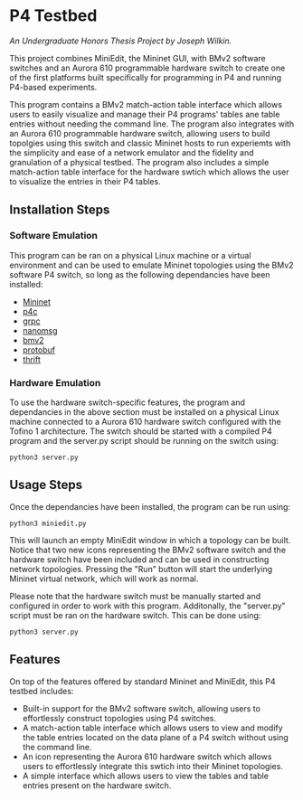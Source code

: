 P4 Testbed
========================================================
*An Undergraduate Honors Thesis Project by Joseph Wilkin.*

This project combines MiniEdit, the Mininet GUI, with BMv2 software switches and an Aurora 610 programmable hardware switch to create one of the first platforms built specifically for programming in P4 and running P4-based experiments.

This program contains a BMv2 match-action table interface which allows users to easily visualize and manage their P4 programs' tables ane table entries without needing the command line. The program also integrates with an Aurora 610 programmable hardware switch, allowing users to build topolgies using this switch and classic Mininet hosts to run experiemts with the simplicity and ease of a network emulator and the fidelity and granulation of a physical testbed. The program also includes a simple match-action table interface for the hardware swtich which allows the user to visualize the entries in their P4 tables.

## Installation Steps

### Software Emulation

This program can be ran on a physical Linux machine or a virtual environment and can be used to emulate Mininet topologies using the BMv2 software P4 switch, so long as the following dependancies have been installed:

* [Mininet](https://github.com/mininet/mininet)
* [p4c](https://github.com/p4lang/p4c)
* [grpc](https://github.com/grpc/grpc)
* [nanomsg](https://github.com/nanomsg/nanomsg)
* [bmv2](https://github.com/p4lang/behavioral-model)
* [protobuf](https://github.com/protocolbuffers/protobuf)
* [thrift](https://github.com/apache/thrift)

### Hardware Emulation

To use the hardware switch-specific features, the program and dependancies in the above section must be installed on a physical Linux machine connected to a Aurora 610 hardware switch configured with the Tofino 1 architecture. The switch should be started with a compiled P4 program and the server.py script should be running on the switch using:

`python3 server.py`

## Usage Steps

Once the dependancies have been installed, the program can be run using:

`python3 miniedit.py`

This will launch an empty MiniEdit window in which a topology can be built. Notice that two new icons representing the BMv2 software switch and the hardware switch have been included and can be used in constructing network topologies. Pressing the "Run" button will start the underlying Mininet virtual network, which will work as normal.

Please note that the hardware switch must be manually started and configured in order to work with this program. Additonally, the "server.py" script must be ran on the hardware switch. This can be done using:

`python3 server.py`

## Features

On top of the features offered by standard Mininet and MiniEdit, this P4 testbed includes:

* Built-in support for the BMv2 software switch, allowing users to effortlessly construct topologies using P4 switches.
* A match-action table interface which allows users to view and modify the table entries located on the data plane of a P4 switch without using the command line.
* An icon representing the Aurora 610 hardware switch which allows users to effortlessly integrate this swtich into their Mininet topologies.
* A simple interface which allows users to view the tables and table entries present on the hardware switch.


